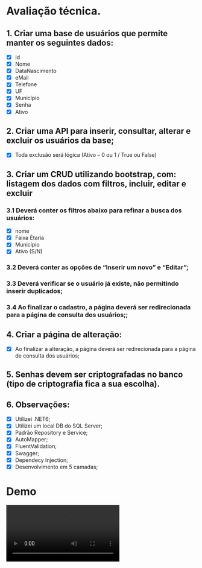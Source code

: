 # Avaliação técnica.

## 1.	Criar uma base de usuários que permite manter os seguintes dados:
 - [x] Id
 - [x] Nome
 - [x] DataNascimento
 - [x] eMail
 - [x] Telefone
 - [x] UF
 - [x] Município
 - [x] Senha
 - [x] Ativo

## 2.	Criar uma API para inserir, consultar, alterar e excluir os usuários da base;

 - [x] Toda exclusão será lógica (Ativo – 0 ou 1 / True ou False)

## 3. Criar um CRUD utilizando bootstrap, com: listagem dos dados com filtros, incluir, editar e excluir

### 3.1 Deverá conter os filtros abaixo para refinar a busca dos usuários:
 
 - [x] nome
 - [x] Faixa Étaria
 - [x] Município
 - [x] Ativo (S/N)

### 3.2 Deverá conter as opções de “Inserir um novo” e “Editar”;
### 3.3 Deverá verificar se o usuário já existe, não permitindo inserir duplicados;
### 3.4 Ao finalizar o cadastro, a página deverá ser redirecionada para a página de consulta dos usuários;;

## 4. Criar a página de alteração:
 
 - [x] Ao finalizar a alteração, a página deverá ser redirecionada para a página de consulta dos usuários;

## 5. Senhas devem ser criptografadas no banco (tipo de criptografia fica a sua escolha).

## 6. Observações:
- [x]	Utilizei .NET6;
- [x]	Utilizei um local DB do SQL Server;
- [x]	Padrão Repository e Service;
- [x]	AutoMapper;
- [x]	FluentValidation;
- [x]	Swagger;
- [x]	Dependecy Injection;
- [x]	Desenvolvimento em 5 camadas;

# Demo

![](https://github.com/manoelgeraldo/CadastroUsuario/blob/master/cadastro-de-usuario.mp4)
